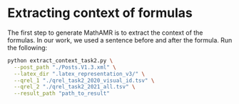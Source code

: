 # Extracting context of formulas
The first step to generate MathAMR is to extract the context of the formulas. In our work, we used a sentence before and after the formula.
Run the following:
```bash
python extract_context_task2.py \
  --post_path "./Posts.V1.3.xml" \
  --latex_dir ".latex_representation_v3/" \
  --qrel_1 "./qrel_task2_2020_visual_id.tsv" \
  --qrel_2 "./qrel_task2_2021_all.tsv" \
  --result_path "path_to_result"

